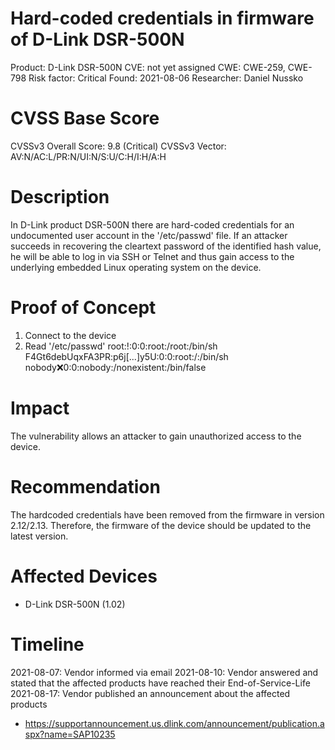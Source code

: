 Hard-coded credentials in firmware of D-Link DSR-500N
=====================================================
Product: D-Link DSR-500N
CVE: not yet assigned
CWE: CWE-259, CWE-798
Risk factor: Critical
Found: 2021-08-06
Researcher: Daniel Nussko


CVSS Base Score
===============
CVSSv3 Overall Score: 9.8 (Critical)
CVSSv3 Vector: AV:N/AC:L/PR:N/UI:N/S:U/C:H/I:H/A:H


Description
===========
In D-Link product DSR-500N there are hard-coded credentials for an undocumented user account in the '/etc/passwd' file. If an attacker succeeds in recovering the cleartext password of the identified hash value, he will be able to log in via SSH or Telnet and thus gain access to the underlying embedded Linux operating system on the device.


Proof of Concept
================
1. Connect to the device
2. Read '/etc/passwd'
	root:!:0:0:root:/root:/bin/sh
	F4Gt6debUqxFA3PR:p6j[...]y5U:0:0:root:/:/bin/sh
	nobody:x:0:0:nobody:/nonexistent:/bin/false


Impact
======
The vulnerability allows an attacker to gain unauthorized access to the device.


Recommendation
==============
The hardcoded credentials have been removed from the firmware in version 2.12/2.13. Therefore, the firmware of the device should be updated to the latest version.


Affected Devices
================
- D-Link DSR-500N (1.02)


Timeline
========
2021-08-07: Vendor informed via email
2021-08-10: Vendor answered and stated that the affected products have reached their End-of-Service-Life
2021-08-17: Vendor published an announcement about the affected products
 - https://supportannouncement.us.dlink.com/announcement/publication.aspx?name=SAP10235
